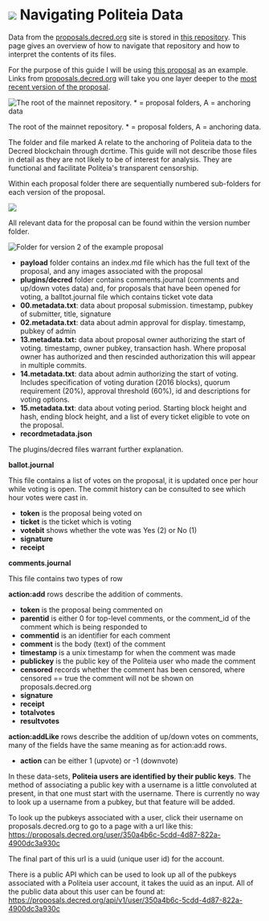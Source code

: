 



# <img class="dcr-icon" src="/img/dcr-icons/Politeia.svg" /> Navigating Politeia Data

Data from the [proposals.decred.org](https://proposals.decred.org/) site is stored in [this repository](https://github.com/decred-proposals/mainnet). This page gives an overview of how to navigate that repository and how to interpret the contents of its files.

For the purpose of this guide I will be using [this proposal](https://github.com/decred-proposals/mainnet/tree/master/c68bb790ba0843980bb9695de4628995e75e0d1f36c992951db49eca7b3b4bcd/) as an example. Links from [proposals.decred.org](https://proposals.decred.org/) will take you one layer deeper to the [most recent version of the proposal](https://github.com/decred-proposals/mainnet/tree/master/c68bb790ba0843980bb9695de4628995e75e0d1f36c992951db49eca7b3b4bcd/2). 

![The root of the mainnet repository. * = proposal folders, A = anchoring data](/img/politeia/mainnet-pi-repo.PNG)

The root of the mainnet repository. * = proposal folders, A = anchoring data.

The folder and file marked A relate to the anchoring of Politeia data to the Decred blockchain through dcrtime. This guide will not describe those files in detail as they are not likely to be of interest for analysis. They are functional and facilitate Politeia's transparent censorship.

Within each proposal folder there are sequentially numbered sub-folders for each version of the proposal.

![](/img/politeia/example-proposal.PNG)

All relevant data for the proposal can be found within the version number folder.

![Folder for version 2 of the example proposal](/img/politeia/prop-version2.png)

* **payload** folder contains an index.md file which has the full text of the proposal, and any images associated with the proposal
* **plugins/decred** folder contains comments.journal (comments and up/down votes data) and, for proposals that have been opened for voting, a balltot.journal file which contains ticket vote data
* **00.metadata.txt**: data about proposal submission. timestamp, pubkey of submitter, title, signature
* **02.metadata.txt**: data about admin approval for display. timestamp, pubkey of admin
* **13.metadata.txt:** data about proposal owner authorizing the start of voting. timestamp, owner pubkey, transaction hash. Where proposal owner has authorized and then rescinded authorization this will appear in multiple commits.
* **14.metadata.txt**: data about admin authorizing the start of voting. Includes specification of voting duration (2016 blocks), quorum requirement (20%), approval threshold (60%), id and descriptions for voting options.
* **15.metadata.txt**: data about voting period. Starting block height and hash, ending block height, and a list of every ticket eligible to vote on the proposal.
* **recordmetadata.json**

The plugins/decred files warrant further explanation.

**ballot.journal**

This file contains a list of votes on the proposal, it is updated once per hour while voting is open. The commit history can be consulted to see which hour votes were cast in.

- **token** is the proposal being voted on
- **ticket** is the ticket which is voting
- **votebit** shows whether the vote was Yes (2) or No (1)
- **signature**
- **receipt**

**comments.journal**

This file contains two types of row

**action:add** rows describe the addition of comments.

* **token** is the proposal being commented on
* **parentid** is either 0 for top-level comments, or the comment_id of the comment which is being responded to
* **commentid** is an identifier for each comment
* **comment** is the body (text) of the comment
* **timestamp** is a unix timestamp for when the comment was made
* **publickey** is the public key of the Politeia user who made the comment
* **censored** records whether the comment has been censored, where censored == true the comment will not be shown on proposals.decred.org
* **signature** 
* **receipt**
* **totalvotes**
* **resultvotes**

**action:addLike** rows describe the addition of up/down votes on comments, many of the fields have the same meaning as for action:add rows. 

* **action** can be either 1 (upvote) or -1 (downvote)

In these data-sets, **Politeia users are identified by their public keys**. The method of associating a public key with a username is a little convoluted at present, in that one must start with the username. There is currently no way to look up a username from a pubkey, but that feature will be added.

To look up the pubkeys associated with a user, click their username on proposals.decred.org to go to a page with a url like this: <https://proposals.decred.org/user/350a4b6c-5cdd-4d87-822a-4900dc3a930c>

The final part of this url is a uuid (unique user id) for the account.

There is a public API which can be used to look up all of the pubkeys associated with a Politeia user account, it takes the uuid as an input. All of the public data about this user can be found at: <https://proposals.decred.org/api/v1/user/350a4b6c-5cdd-4d87-822a-4900dc3a930c>

